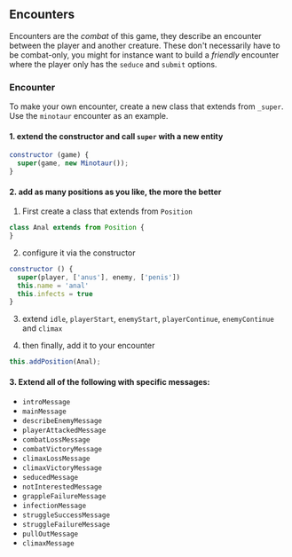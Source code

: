 ## Encounters

Encounters are the _combat_ of this game, they describe an encounter between the player and another creature. These don't necessarily have to be combat-only, you might for instance want to build a _friendly_ encounter where the player only has the `seduce` and `submit` options.

### Encounter

To make your own encounter, create a new class that extends from `_super`. Use the `minotaur` encounter as an example.

#### 1. extend the constructor and call `super` with a new entity
```js
constructor (game) {
  super(game, new Minotaur());
}
```

#### 2. add as many positions as you like, the more the better
1. First create a class that extends from `Position`
```js
class Anal extends from Position {
}
```
2. configure it via the constructor
```js
constructor () {
  super(player, ['anus'], enemy, ['penis'])
  this.name = 'anal'
  this.infects = true
}
```
3. extend `idle`, `playerStart`, `enemyStart`, `playerContinue`, `enemyContinue` and `climax`

4. then finally, add it to your encounter
```js
this.addPosition(Anal);
```

#### 3. Extend all of the following with specific messages:
  * `introMessage`
  * `mainMessage`
  * `describeEnemyMessage`
  * `playerAttackedMessage`
  * `combatLossMessage`
  * `combatVictoryMessage`
  * `climaxLossMessage`
  * `climaxVictoryMessage`
  * `seducedMessage`
  * `notInterestedMessage`
  * `grappleFailureMessage`
  * `infectionMessage`
  * `struggleSuccessMessage`
  * `struggleFailureMessage`
  * `pullOutMessage`
  * `climaxMessage`